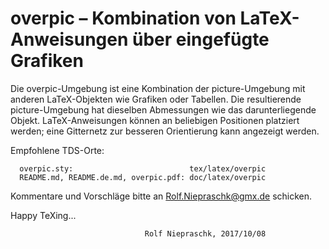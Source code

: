 overpic – Kombination von LaTeX-Anweisungen über eingefügte Grafiken
====================================================================

Die overpic-Umgebung ist eine Kombination der picture-Umgebung mit anderen
LaTeX-Objekten wie Grafiken oder Tabellen. Die resultierende picture-Umgebung
hat dieselben Abmessungen wie das darunterliegende Objekt. LaTeX-Anweisungen
können an beliebigen Positionen platziert werden; eine Gitternetz zur
besseren Orientierung kann angezeigt werden.

Empfohlene TDS-Orte:
```
  overpic.sty:                          tex/latex/overpic
  README.md, README.de.md, overpic.pdf: doc/latex/overpic
``` 

Kommentare und Vorschläge bitte an Rolf.Niepraschk@gmx.de schicken.

Happy TeXing...

                                  Rolf Niepraschk, 2017/10/08
